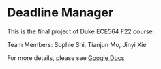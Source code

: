 # Deadline Manager

This is the final project of Duke ECE564 F22 course.

Team Members: Sophie Shi, Tianjun Mo, Jinyi Xie

For more details, please see [Google Docs](https://docs.google.com/document/d/1p4swxZ8kndHcXNgQTuRm10pHnKqNCB5oeElfsutgZBc/edit)
